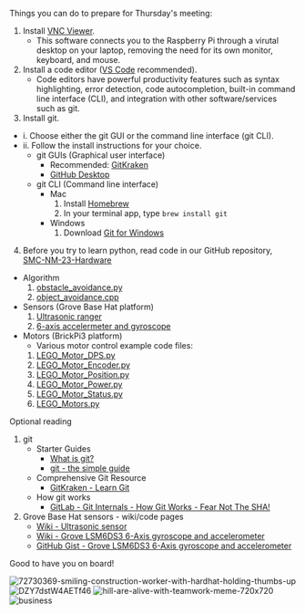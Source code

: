 Things you can do to prepare for Thursday's meeting:
1. Install [VNC Viewer](https://www.realvnc.com/en/connect/download/viewer/).
    - This software connects you to the Raspberry Pi through a virutal desktop on your laptop, removing the need for its own monitor, keyboard, and mouse.
2. Install a code editor ([VS Code](https://code.visualstudio.com/) recommended).
    - Code editors have powerful productivity features such as syntax highlighting, error detection, code autocompletion, built-in command line interface (CLI), and integration with other software/services such as git.
3. Install git.
- i. Choose either the git GUI or the command line interface (git CLI).
- ii. Follow the install instructions for your choice.
    - git GUIs (Graphical user interface)
        - Recommended: [GitKraken](https://www.gitkraken.com/) 
        - [GitHub Desktop](https://desktop.github.com/)
    - git CLI (Command line interface)
        - Mac
            1. Install [Homebrew](https://brew.sh/)
            2. In your terminal app, type ```brew install git```
        - Windows
            1. Download [Git for Windows](https://gitforwindows.org/)
4. Before you try to learn python, read code in our GitHub repository, [SMC-NM-23-Hardware](https://github.com/SMC-NM-Hardware-Team/SMC-NM-23-Hardware)
- Algorithm
    1. [obstacle_avoidance.py](https://github.com/SMC-NM-Hardware-Team/SMC-NM-23-Hardware/blob/main/1_obstacle_avoidance/obstacle_avoidance.py)
    2. [object_avoidance.cpp](https://github.com/SMC-NM-Hardware-Team/SMC-NM-23-Hardware/blob/main/1_obstacle_avoidance/design_notes/object_avoidance.cpp)
- Sensors (Grove Base Hat platform)
    1. [Ultrasonic ranger](https://github.com/SMC-NM-Hardware-Team/SMC-NM-23-Hardware/blob/main/1_obstacle_avoidance/design_notes/object_avoidance.cpp)
    2. [6-axis accelermeter and gyroscope](https://github.com/SMC-NM-Hardware-Team/SMC-NM-23-Hardware/blob/main/1_obstacle_avoidance/drivers/grove.py/grove/grove_6_axis_accel_gyro_bmi088.py)
- Motors (BrickPi3 platform)
    - Various motor control example code files:
     1. [LEGO_Motor_DPS.py](https://github.com/SMC-NM-Hardware-Team/SMC-NM-23-Hardware/blob/main/1_obstacle_avoidance/drivers/BrickPi3/Software/Python/Examples/LEGO_Motor_DPS.py)
    2. [LEGO_Motor_Encoder.py](https://github.com/SMC-NM-Hardware-Team/SMC-NM-23-Hardware/blob/main/1_obstacle_avoidance/drivers/BrickPi3/Software/Python/Examples/LEGO_Motor_Encoder.py)
    3. [LEGO_Motor_Position.py](https://github.com/SMC-NM-Hardware-Team/SMC-NM-23-Hardware/blob/main/1_obstacle_avoidance/drivers/BrickPi3/Software/Python/Examples/LEGO_Motor_Position.py)
    4. [LEGO_Motor_Power.py](https://github.com/SMC-NM-Hardware-Team/SMC-NM-23-Hardware/blob/main/1_obstacle_avoidance/drivers/BrickPi3/Software/Python/Examples/LEGO_Motor_Power.py)
    5. [LEGO_Motor_Status.py](https://github.com/SMC-NM-Hardware-Team/SMC-NM-23-Hardware/blob/main/1_obstacle_avoidance/drivers/BrickPi3/Software/Python/Examples/LEGO_Motor_Status.py)
    6. [LEGO_Motors.py](https://github.com/SMC-NM-Hardware-Team/SMC-NM-23-Hardware/blob/main/1_obstacle_avoidance/drivers/BrickPi3/Software/Python/Examples/LEGO_Motors.py)



Optional reading
1. git
    - Starter Guides
        - [What is git?](https://www.nobledesktop.com/learn/git/what-is-git)
        - [git - the simple guide](https://rogerdudler.github.io/git-guide/)
    - Comprehensive Git Resource
        - [GitKraken - Learn Git](https://www.gitkraken.com/learn/git)
    - How git works
        - [GitLab - Git Internals - How Git Works - Fear Not The SHA!](https://www.youtube.com/watch?v=P6jD966jzlk)
2. Grove Base Hat sensors - wiki/code pages
    - [Wiki - Ultrasonic sensor](https://wiki.seeedstudio.com/Grove-Ultrasonic_Ranger/#play-with-raspberry-pi-with-grove-base-hat-for-raspberry-pi)
    - [Wiki - Grove LSM6DS3 6-Axis gyroscope and accelerometer](https://wiki.seeedstudio.com/Grove-6-Axis_AccelerometerAndGyroscope/)
    - [GitHub Gist - Grove LSM6DS3 6-Axis gyroscope and accelerometer](https://gist.github.com/omiq/2ecb56267a0bb68fbf5be5af53687d0e)

Good to have you on board!

![72730369-smiling-construction-worker-with-hardhat-holding-thumbs-up](https://user-images.githubusercontent.com/19840760/224535919-3faa1b70-ba18-4415-a4f6-13a4d34fa0dd.jpg)
![DZY7dstW4AETf46](https://user-images.githubusercontent.com/19840760/224536044-b46766e9-d84a-4b4e-9756-47cfc91a4c3a.jpg)
![hill-are-alive-with-teamwork-meme-720x720](https://user-images.githubusercontent.com/19840760/224536072-77d1a771-32a0-4cde-92af-e4ebbe536b11.jpg)
![business](https://user-images.githubusercontent.com/19840760/224536077-0397eb0b-9abb-499e-a990-99a056892944.jpg)

